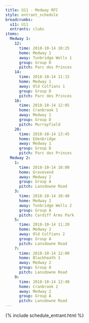 ```yaml
---
title: U11 - Medway RFC
style: entrant_schedule
breadcrumbs:
  u11: U11
  entrants: clubs
items:
  Medway 1:
    12:
      time: 2018-10-14 10:25
      home: Medway 1
      away: Tunbridge Wells 1
      group: Group D
      pitch: Parc des Princes
    14:
      time: 2018-10-14 11:15
      home: Medway 1
      away: Old Colfians 1
      group: Group D
      pitch: Parc des Princes
    16:
      time: 2018-10-14 12:05
      home: Cranbrook 1
      away: Medway 1
      group: Group D
      pitch: Murrayfield
    20:
      time: 2018-10-14 13:45
      home: Edenbridge
      away: Medway 1
      group: Group D
      pitch: Parc des Princes
  Medway 2:
    1:
      time: 2018-10-14 10:00
      home: Gravesend
      away: Medway 2
      group: Group A
      pitch: Lansdowne Road
    3:
      time: 2018-10-14 10:40
      home: Medway 2
      away: Tunbridge Wells 2
      group: Group A
      pitch: Cardiff Arms Park
    5:
      time: 2018-10-14 11:20
      home: Medway 2
      away: Old Colfians 2
      group: Group A
      pitch: Lansdowne Road
    7:
      time: 2018-10-14 12:00
      home: Blackheath 1
      away: Medway 2
      group: Group A
      pitch: Lansdowne Road
    9:
      time: 2018-10-14 12:40
      home: Cranbrook 2
      away: Medway 2
      group: Group A
      pitch: Lansdowne Road
---
```


{% include schedule_entrant.html %}
